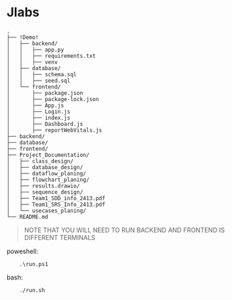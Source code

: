# Jlabs
```
.
├── !Demo!
│   ├── backend/
│   │   ├── app.py
│   │   ├── requirements.txt
│   │   ├── venv
│   ├── database/
│   │   ├── schema.sql
│   │   ├── seed.sql
│   └── frontend/
│       ├── package.json
│       ├── package-lock.json
│       ├── App.js
│       ├── Login.js
│       ├── index.js
│       ├── Dashboard.js
│       ├── reportWebVitals.js
├── backend/
├── database/
├── frontend/
├── Project_Documentation/
│   ├── class_design/
│   ├── database_design/
│   ├── dataflow_planing/
│   ├── flowchart_planing/
│   ├── results.drawio/
│   ├── sequence_design/
│   ├── Team1_SDD_info_2413.pdf
│   ├── Team1_SRS_Info_2413.pdf
│   └── usecases_planing/
└── README.md
```

> NOTE THAT YOU WILL NEED TO RUN BACKEND AND FRONTEND IS DIFFERENT TERMINALS

poweshell:
```
    .\run.ps1
```
bash:
```
    ./run.sh
```

